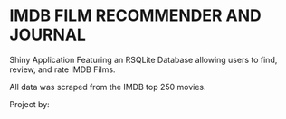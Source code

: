 # IMDB FILM RECOMMENDER AND JOURNAL 
Shiny Application Featuring an RSQLite Database allowing users to find, review, and rate IMDB Films.

All data was scraped from the IMDB top 250 movies.

Project by: 
